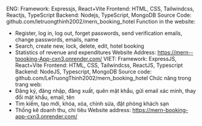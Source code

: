 ENG:
Framework: Expressjs, React+Vite
Frontend: HTML, CSS, Tailwindcss, Reactjs, TypeScript
Backend: Nodejs, TypeScript, MongoDB
Source Code: github.com/letruongthinh2002/mern_booking_hotel
Function in the website:
  - Register, log in, log out, forget passwords, send verification emails, change passwords, emails, name
  - Search, create new, lock, delete, edit, hotel booking
  - Statistics of revenue and expenditures
Website Address: https://mern--tpooking-App-cxn3.onrender.com/
VIET:
Framework: ExpressJS, React+Vite
Frontend: HTML, CSS, Tailwindcss, ReactJS, Typescript
Backend: NodeJS, Typescript, MongoDB
Source code: github.com/LeTruongThinh2002/mern_booking_hotel
Chức năng trong trang web:
 - Đăng ký, đăng nhập, đăng xuất, quên mật khẩu, gửi email xác minh, thay đổi mật khẩu, email, tên
 - Tìm kiếm, tạo mới, khóa, xóa, chỉnh sửa, đặt phòng khách sạn
 - Thống kê doanh thu, chi tiêu
Website address: https://mern-booking-app-cxn3.onrender.com/
